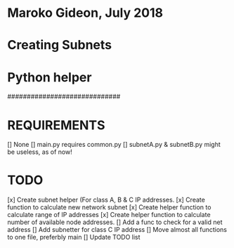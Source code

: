 # Maroko Gideon, July 2018  #
# Creating Subnets          #
# Python helper             #
#############################



REQUIREMENTS
============
[] None
[] main.py requires common.py
[] subnetA.py & subnetB.py might be useless, as of now!


TODO
====

[x] Create subnet helper (For class A, B & C IP addresses.
[x] Create function to calculate new network subnet
[x] Create helper function to calculate range of IP addresses
[x] Create helper function to calculate number of available node addresses.
[] Add a func to check for a valid net address
[] Add subnetter for class C IP address
[] Move almost all functions to one file, preferbly main
[] Update TODO list
